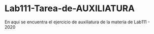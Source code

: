 # Lab111-Tarea-de-AUXILIATURA
En aqui se encuentra el ejercicio de auxiliatura de la materia de Lab111 - 2020
